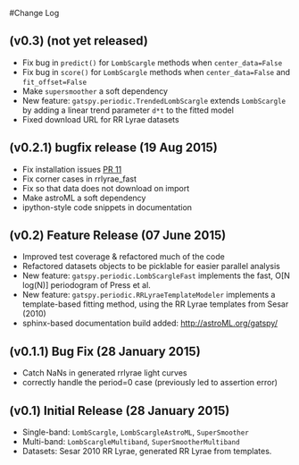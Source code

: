 #Change Log

## (v0.3) (not yet released)

- Fix bug in ``predict()`` for ``LombScargle`` methods when ``center_data=False``
- Fix bug in ``score()`` for ``LombScargle`` methods when ``center_data=False`` and ``fit_offset=False``
- Make ``supersmoother`` a soft dependency
- New feature: ``gatspy.periodic.TrendedLombScargle`` extends ``LombScargle``
  by adding a linear trend parameter ``d*t`` to the fitted model
- Fixed download URL for RR Lyrae datasets

## (v0.2.1) bugfix release (19 Aug 2015)

- Fix installation issues [PR 11](https://github.com/astroML/gatspy/pull/11)
- Fix corner cases in rrlyrae_fast
- Fix so that data does not download on import
- Make astroML a soft dependency
- ipython-style code snippets in documentation

## (v0.2) Feature Release (07 June 2015)

- Improved test coverage & refactored much of the code
- Refactored datasets objects to be picklable for easier parallel analysis
- New feature: ``gatspy.periodic.LombScargleFast`` implements the fast,
  O[N log(N)] periodogram of Press et al.
- New feature: ``gatspy.periodic.RRLyraeTemplateModeler`` implements a
  template-based fitting method, using the RR Lyrae templates from Sesar (2010)
- sphinx-based documentation build added: http://astroML.org/gatspy/

## (v0.1.1) Bug Fix (28 January 2015)

- Catch NaNs in generated rrlyrae light curves
- correctly handle the period=0 case (previously led to assertion error)

## (v0.1) Initial Release (28 January 2015)

- Single-band: ``LombScargle``, ``LombScargleAstroML``, ``SuperSmoother``
- Multi-band: ``LombScargleMultiband``, ``SuperSmootherMultiband``
- Datasets: Sesar 2010 RR Lyrae, generated RR Lyrae from templates.
